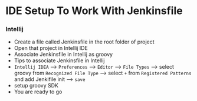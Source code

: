 # IDE Setup To Work With Jenkinsfile

### Intellij
* Create a file called Jenkinsfile in the root folder of project
* Open that project in Intellij IDE
* Associate Jenkinsfile in Intellij as groovy
* Tips to associate Jenkinsfile in Intellij
* `Intellij IDEA` --> `Preferences` --> `Editor` --> `File Types` --> select groovy from `Recognized File Type` -->  select `+` from `Registered Patterns` and add Jenkifile init --> `save`
* setup groovy SDK
* You are ready to go
